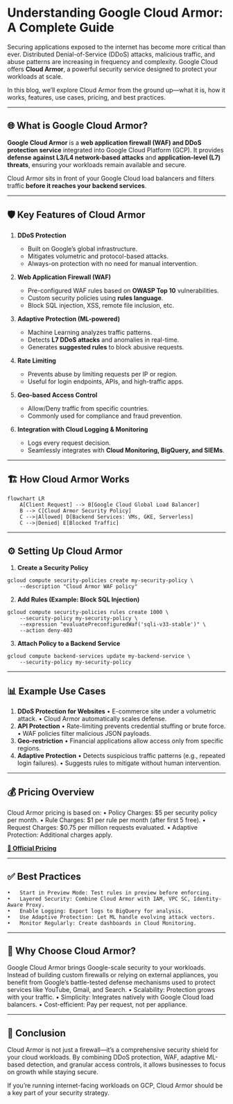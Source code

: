 # Understanding Google Cloud Armor: A Complete Guide

Securing applications exposed to the internet has become more critical than ever. Distributed Denial-of-Service (DDoS) attacks, malicious traffic, and abuse patterns are increasing in frequency and complexity. Google Cloud offers **Cloud Armor**, a powerful security service designed to protect your workloads at scale.  

In this blog, we’ll explore Cloud Armor from the ground up—what it is, how it works, features, use cases, pricing, and best practices.  

---

## 🌐 What is Google Cloud Armor?

**Google Cloud Armor** is a **web application firewall (WAF) and DDoS protection service** integrated into Google Cloud Platform (GCP). It provides **defense against L3/L4 network-based attacks** and **application-level (L7) threats**, ensuring your workloads remain available and secure.

Cloud Armor sits in front of your Google Cloud load balancers and filters traffic **before it reaches your backend services**.  

---

## 🛡️ Key Features of Cloud Armor

1. **DDoS Protection**  
   - Built on Google’s global infrastructure.  
   - Mitigates volumetric and protocol-based attacks.  
   - Always-on protection with no need for manual intervention.

2. **Web Application Firewall (WAF)**  
   - Pre-configured WAF rules based on **OWASP Top 10** vulnerabilities.  
   - Custom security policies using **rules language**.  
   - Block SQL injection, XSS, remote file inclusion, etc.

3. **Adaptive Protection (ML-powered)**  
   - Machine Learning analyzes traffic patterns.  
   - Detects **L7 DDoS attacks** and anomalies in real-time.  
   - Generates **suggested rules** to block abusive requests.

4. **Rate Limiting**  
   - Prevents abuse by limiting requests per IP or region.  
   - Useful for login endpoints, APIs, and high-traffic apps.

5. **Geo-based Access Control**  
   - Allow/Deny traffic from specific countries.  
   - Commonly used for compliance and fraud prevention.

6. **Integration with Cloud Logging & Monitoring**  
   - Logs every request decision.  
   - Seamlessly integrates with **Cloud Monitoring, BigQuery, and SIEMs**.  

---

## 🏗️ How Cloud Armor Works

```mermaid
flowchart LR
    A[Client Request] --> B[Google Cloud Global Load Balancer]
    B --> C[Cloud Armor Security Policy]
    C -->|Allowed| D[Backend Services: VMs, GKE, Serverless]
    C -->|Denied| E[Blocked Traffic]
```


---

## ⚙️ Setting Up Cloud Armor

1. **Create a Security Policy**

```
gcloud compute security-policies create my-security-policy \
    --description "Cloud Armor WAF policy"
```

2. **Add Rules (Example: Block SQL Injection)**

```
gcloud compute security-policies rules create 1000 \
    --security-policy my-security-policy \
    --expression "evaluatePreconfiguredWaf('sqli-v33-stable')" \
    --action deny-403
```

3. **Attach Policy to a Backend Service**

```
gcloud compute backend-services update my-backend-service \
    --security-policy my-security-policy
```

---

## 📊 Example Use Cases
1. **DDoS Protection for Websites**
	•	E-commerce site under a volumetric attack.
	•	Cloud Armor automatically scales defense.
2.	**API Protection**
	•	Rate-limiting prevents credential stuffing or brute force.
	•	WAF policies filter malicious JSON payloads.
3.	**Geo-restriction**
	•	Financial applications allow access only from specific regions.
4.	**Adaptive Protection**
	•	Detects suspicious traffic patterns (e.g., repeated login failures).
	•	Suggests rules to mitigate without human intervention.


---

## 💰 Pricing Overview

Cloud Armor pricing is based on:
	•	Policy Charges: $5 per security policy per month.
	•	Rule Charges: $1 per rule per month (after first 5 free).
	•	Request Charges: $0.75 per million requests evaluated.
	•	Adaptive Protection: Additional charges apply.

[**🔗 Official Pricing**](https://cloud.google.com/armor/pricing)

---

## ✅ Best Practices
	•	Start in Preview Mode: Test rules in preview before enforcing.
	•	Layered Security: Combine Cloud Armor with IAM, VPC SC, Identity-Aware Proxy.
	•	Enable Logging: Export logs to BigQuery for analysis.
	•	Use Adaptive Protection: Let ML handle evolving attack vectors.
	•	Monitor Regularly: Create dashboards in Cloud Monitoring.
 ---

## 🚀 Why Choose Cloud Armor?

Google Cloud Armor brings Google-scale security to your workloads. Instead of building custom firewalls or relying on external appliances, you benefit from Google’s battle-tested defense mechanisms used to protect services like YouTube, Gmail, and Search.
	•	Scalability: Protection grows with your traffic.
	•	Simplicity: Integrates natively with Google Cloud load balancers.
	•	Cost-efficient: Pay per request, not per appliance.

---

## 🔮 Conclusion

Cloud Armor is not just a firewall—it’s a comprehensive security shield for your cloud workloads. By combining DDoS protection, WAF, adaptive ML-based detection, and granular access controls, it allows businesses to focus on growth while staying secure.

If you’re running internet-facing workloads on GCP, Cloud Armor should be a key part of your security strategy.
